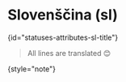 # Slovenščina (sl)
{id="statuses-attributes-sl-title"}


> All lines are translated 😊
>
{style="note"}
